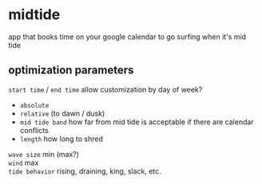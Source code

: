# midtide
app that books time on your google calendar to go surfing when it's mid tide
  
## optimization parameters
`start time` / `end time` allow customization by day of week?
- `absolute`
- `relative` (to dawn / dusk)
- `mid tide band` how far from mid tide is acceptable if there are calendar conflicts
- `length` how long to shred
  
`wave size` min (max?)  
`wind` max  
`tide behavior` rising, draining, king, slack, etc.
